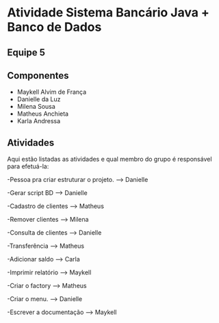# Atividade Sistema Bancário Java + Banco de Dados

## Equipe 5

## Componentes

- Maykell Alvim de França
- Danielle da Luz
- Milena Sousa
- Matheus Anchieta
- Karla Andressa


## Atividades

Aqui estão listadas as atividades e qual membro do grupo é responsável para efetuá-la:

-Pessoa pra criar estruturar o projeto. --> Danielle


-Gerar script BD --> Danielle


-Cadastro de clientes --> Matheus


-Remover clientes --> Milena


-Consulta de clientes --> Danielle


-Transferência --> Matheus


-Adicionar saldo -->  Carla


-Imprimir relatório --> Maykell

-Criar o factory --> Matheus


-Criar o menu. --> Danielle

-Escrever a documentação --> Maykell 

